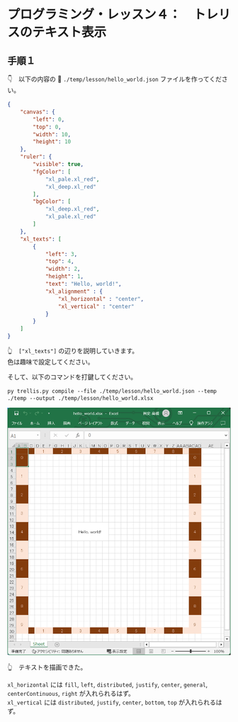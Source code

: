 # プログラミング・レッスン４：　トレリスのテキスト表示

## 手順１

👇　以下の内容の 📄 `./temp/lesson/hello_world.json` ファイルを作ってください。  

```json
{
    "canvas": {
        "left": 0,
        "top": 0,
        "width": 10,
        "height": 10
    },
    "ruler": {
        "visible": true,
        "fgColor": [
            "xl_pale.xl_red",
            "xl_deep.xl_red"
        ],
        "bgColor": [
            "xl_deep.xl_red",
            "xl_pale.xl_red"
        ]
    },
    "xl_texts": [
        {
            "left": 3,
            "top": 4,
            "width": 2,
            "height": 1,
            "text": "Hello, world!",
            "xl_alignment" : {
                "xl_horizontal" : "center",
                "xl_vertical" : "center"
            }
        }
    ]
}
```

👆　`["xl_texts"]` の辺りを説明していきます。  
色は趣味で設定してください。  

そして、以下のコマンドを打鍵してください。  

```shell
py trellis.py compile --file ./temp/lesson/hello_world.json --temp ./temp --output ./temp/lesson/hello_world.xlsx
```

![テキスト描画](../../img/[20250118-1914]print-text3.png)  

👆　テキストを描画できた。  

`xl_horizontal` には `fill`, `left`, `distributed`, `justify`, `center`, `general`, `centerContinuous`, `right` が入れられるはず。  
`xl_vertical` には `distributed`, `justify`, `center`, `bottom`, `top` が入れられるはず。  
